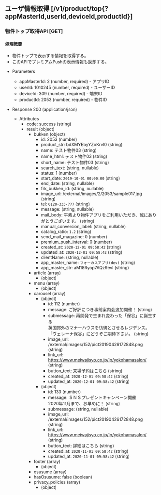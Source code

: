 ## ユーザ情報取得 [/v1/product/top{?appMasterId,userId,deviceId,productId}]

### 物件トップ取得API [GET]

#### 処理概要

* 物件トップで表示する情報を取得する。
* このAPIでプレミアムPushの表示情報も返却する。 

+ Parameters

    + appMasterId: 2 (number, required) - アプリID
    + userId: 1010245 (number, required) - ユーザーID
    + deviceId: 309 (number, required) - 端末ID
    + productId: 2053 (number, required) - 物件ID 

+ Response 200 (application/json)

    + Attributes
        + code: success (string)
        + result (object)
            + bukken (object)
                + id: 2053 (number)
                + product_str: bdXMYEbyYZoKrvl0 (string)
                + name: テスト物件03 (string)
                + name_html: テスト物件03 (string)
                + short_name: テスト物件03 (string)
                + search_text: (string, nullable)
                + status: 1 (number)
                + start_date: `2019-10-01 00:00:00` (string)
                + end_date: (string, nullable)
                + frk_bukken_id: (string, nullable)
                + image_url: /external/images/2/2053/sample017.jpg (string)
                + tel: `0120-333-777` (string)
                + message: (string, nullable)
                + mail_body: 平素より物件アプリをご利用いただき、誠にありがとうございます。 (string)
                + manual_conversion_label: (string, nullable)
                + catalog_ratio: `1.2` (string)
                + send_mail_magazine: 0 (number)
                + premium_push_interval: 0 (number)
                + created_at: `2020-12-01 09:58:42` (string)
                + updated_at: `2020-12-01 09:58:42` (string)
                + clientName: (string, nullable)
                + app_master_name: `フォーカスアプリ(dev)` (string)
                + app_master_str: aM18Ryop7AQz9evl (string)
            + article (array)
            	+ (object)
            + menu (array)
            	+ (object)
            + carousel (array)
                + (object)
                    + id: 112 (number)
                    + message: ご好評につき事前案内会追加開催！ (string)
                    + submessage: 再開発で生まれ変わった「保谷」に誕生する</br>英国郊外のマナーハウスを彷彿とさせるレジデンス。</br>「ヴェレーナ保谷」にどうぞご期待下さい。 (string)
                    + image_url: /external/images/152/pict20190426172848.png (string)
                    + link_url: https://www.meiwajisyo.co.jp/lp/yokohamasalon/ (string)
                    + button_text: 来場予約はこちら (string)
                    + created_at: `2020-12-01 09:58:42` (string)
                    + updated_at: `2020-12-01 09:58:42` (string)
                + (object)
                    + id: 133 (number)
                    + message: ＳＮＳプレゼントキャンペーン開催</br>2020年11月まで、お早めに！ (string)
                    + submessage: (string, nullable)
                    + image_url: /external/images/152/pict20190426172848.png (string)
                    + link_url: https://www.meiwajisyo.co.jp/lp/yokohamasalon/ (string)
                    + button_text: 詳細はこちら (string)
                    + created_at: `2020-11-01 09:58:42` (string)
                    + updated_at: `2020-11-01 09:58:42` (string)
            + footer (array)
            	+ (object)
            + osusume (array)
            + hasOsusume: false (boolean)
            + privacy_policies (array)
            	+ (object)

